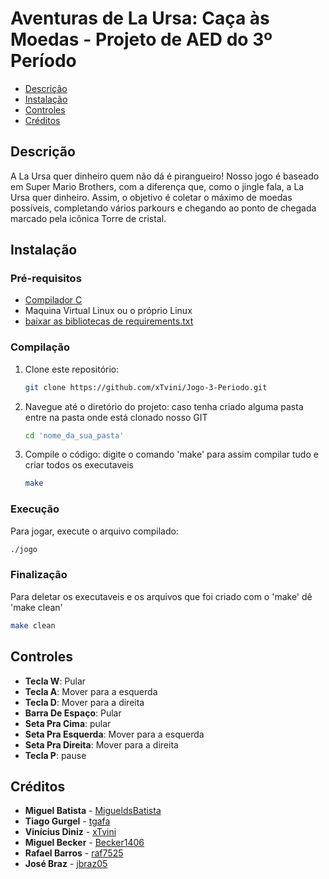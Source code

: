 # Aventuras de La Ursa: Caça às Moedas - Projeto de AED do 3º Período

- [Descrição](#descrição)
- [Instalação](#instalação)
- [Controles](#controles)
- [Créditos](#créditos)

## Descrição
A La Ursa quer dinheiro quem não dá é pirangueiro! Nosso jogo é baseado em Super Mario Brothers, com a diferença que, como o jingle fala, a La Ursa quer dinheiro. Assim, o objetivo é coletar o máximo de moedas possíveis, completando vários parkours e chegando ao ponto de chegada marcado pela icônica Torre de cristal.

## Instalação
### Pré-requisitos
- [Compilador C](https://gcc.gnu.org/)
- Maquina Virtual Linux ou o próprio Linux
- [baixar as bibliotecas de requirements.txt](https://github.com/xTvini/Jogo-3-Periodo/blob/main/requirements.txt)

### Compilação
1. Clone este repositório:
    ```sh
    git clone https://github.com/xTvini/Jogo-3-Periodo.git
    ```
2. Navegue até o diretório do projeto:
caso tenha criado alguma pasta entre na pasta onde está clonado nosso GIT
    ```sh
    cd 'nome_da_sua_pasta'
    ```
4. Compile o código:
digite o comando 'make' para assim compilar tudo e criar todos os executaveis
   ```sh
   make
    ```
    
### Execução
Para jogar, execute o arquivo compilado:
```sh
./jogo
```
### Finalização
Para deletar os executaveis e os arquivos que foi criado com o 'make' dê 'make clean'
```sh
make clean
```

## Controles
- **Tecla W**: Pular
- **Tecla A**: Mover para a esquerda
- **Tecla D**: Mover para a direita
- **Barra De Espaço**: Pular
- **Seta Pra Cima**: pular
- **Seta Pra Esquerda**: Mover para a esquerda
- **Seta Pra Direita**: Mover para a direita
- **Tecla P**: pause

## Créditos
- **Miguel Batista** - [MigueldsBatista](https://github.com/MigueldsBatista)
- **Tiago Gurgel** - [tgafa](https://github.com/tgafa)
- **Vinícius Diniz** - [xTvini](https://github.com/xTvini)
- **Miguel Becker** - [Becker1406](https://github.com/Becker1406)
- **Rafael Barros** - [raf7525](https://github.com/raf7525)
- **José Braz** - [jbraz05](https://github.com/jbraz05)
